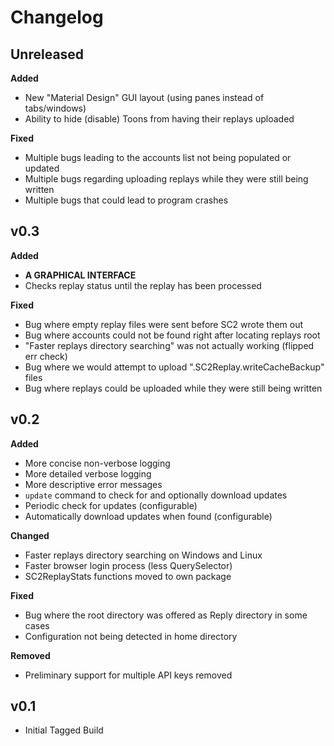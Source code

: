 # Changelog

## Unreleased

**Added**

- New "Material Design" GUI layout (using panes instead of tabs/windows)
- Ability to hide (disable) Toons from having their replays uploaded

**Fixed**

- Multiple bugs leading to the accounts list not being populated or updated
- Multiple bugs regarding uploading replays while they were still being written
- Multiple bugs that could lead to program crashes

## v0.3

**Added**

- **A GRAPHICAL INTERFACE**
- Checks replay status until the replay has been processed

**Fixed**

- Bug where empty replay files were sent before SC2 wrote them out
- Bug where accounts could not be found right after locating replays root
- "Faster replays directory searching" was not actually working (flipped err check)
- Bug where we would attempt to upload ".SC2Replay.writeCacheBackup" files
- Bug where replays could be uploaded while they were still being written

## v0.2

**Added**

- More concise non-verbose logging
- More detailed verbose logging
- More descriptive error messages
- `update` command to check for and optionally download updates
- Periodic check for updates (configurable)
- Automatically download updates when found (configurable)

**Changed**

- Faster replays directory searching on Windows and Linux
- Faster browser login process (less QuerySelector)
- SC2ReplayStats functions moved to own package

**Fixed**

- Bug where the root directory was offered as Reply directory in some cases
- Configuration not being detected in home directory

**Removed**

- Preliminary support for multiple API keys removed

## v0.1

- Initial Tagged Build
